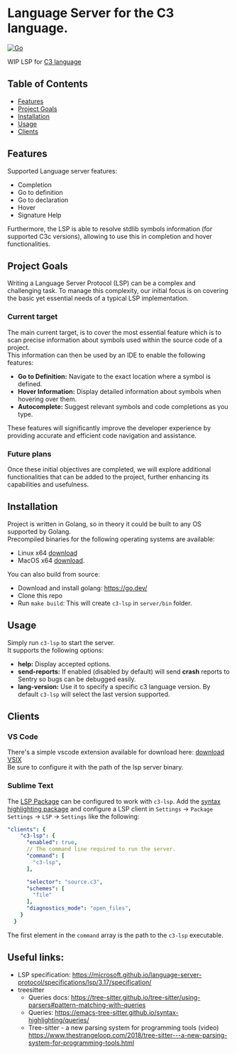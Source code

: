 # Language Server for the C3 language.
[![Go](https://github.com/pherrymason/c3-lsp/actions/workflows/go.yml/badge.svg)](https://github.com/pherrymason/c3-lsp/actions/workflows/go.yml)

WIP LSP for [C3 language](https://github.com/c3lang/c3c)  


## Table of Contents

- [Features](#Features)
- [Project Goals](#project-goals)
- [Installation](#Installation)
- [Usage](#Usage)
- [Clients](#Clients)

## Features
Supported Language server features:

- Completion
- Go to definition
- Go to declaration
- Hover
- Signature Help

Furthermore, the LSP is able to resolve stdlib symbols information (for supported C3c versions), allowing to use this in completion and hover functionalities.

## Project Goals
Writing a Language Server Protocol (LSP) can be a complex and challenging task. To manage this complexity, our initial focus is on covering the basic yet essential needs of a typical LSP implementation.

### Current target
The main current target, is to cover the most essential feature which is to scan precise information about symbols used within the source code of a project.  
This information can then be used by an IDE to enable the following features:

- **Go to Definition:** Navigate to the exact location where a symbol is defined.
- **Hover Information:** Display detailed information about symbols when hovering over them.
- **Autocomplete:** Suggest relevant symbols and code completions as you type.

These features will significantly improve the developer experience by providing accurate and efficient code navigation and assistance.

### Future plans
Once these initial objectives are completed, we will explore additional functionalities that can be added to the project, further enhancing its capabilities and usefulness.

## Installation
Project is written in Golang, so in theory it could be built to any OS supported by Golang.  
Precompiled binaries for the following operating systems are available:

- Linux x64 [download](https://github.com/pherrymason/c3-lsp/releases/download/latest/linux-amd64-c3lsp.zip)  
- MacOS x64 [download](https://github.com/pherrymason/c3-lsp/releases/download/latest/darwin-amd64-c3lsp.zip).

You can also build from source:

- Download and install golang: https://go.dev/
- Clone this repo
- Run `make build`: This will create `c3-lsp` in `server/bin` folder.


## Usage
Simply run `c3-lsp` to start the server.  
It supports the following options:
- **help:** Display accepted options.
- **send-reports:** If enabled (disabled by default) will send __crash__ reports to Sentry so bugs can be debugged easily.
- **lang-version:** Use it to specify a specific c3 language version. By default `c3-lsp` will select the last version supported.


## Clients

### VS Code
There's a simple vscode extension available for download here: [download VSIX](https://github.com/pherrymason/c3-lsp/releases/download/v0.0.6/c3-lsp-client-0.0.2.vsix)  
Be sure to configure it with the path of the lsp server binary.

### Sublime Text

The [LSP Package](https://packagecontrol.io/packages/LSP) can be configured to
work with `c3-lsp`. Add the [syntax highlighting package](https://github.com/c3lang/editor-plugins/tree/main/sublime-text) and configure a LSP client in `Settings` -> `Package Settings` -> `LSP` -> `Settings` like the following:

```yaml
"clients": {
    "c3-lsp": {
      "enabled": true,
      // The command line required to run the server.
      "command": [
        "c3-lsp",
      ],

      "selector": "source.c3",
      "schemes": [
        "file"
      ],
      "diagnostics_mode": "open_files",
    }
  }
```

The first element in the `command` array is the path to the `c3-lsp` executable.

## Useful links:
- LSP specification: https://microsoft.github.io/language-server-protocol/specifications/lsp/3.17/specification/
- treesitter
  - Queries docs: https://tree-sitter.github.io/tree-sitter/using-parsers#pattern-matching-with-queries
  - Queries: https://emacs-tree-sitter.github.io/syntax-highlighting/queries/
  - Tree-sitter - a new parsing system for programming tools (video) https://www.thestrangeloop.com/2018/tree-sitter---a-new-parsing-system-for-programming-tools.html
